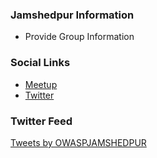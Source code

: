 ### Jamshedpur Information
* Provide Group Information

### Social Links
* [Meetup](https://www.meetup.com/owasp-jamshedpur-chapter/)
* [Twitter](https://twitter.com/owaspjamshedpur)


### Twitter Feed
<a class="twitter-timeline" href="https://twitter.com/OWASPJAMSHEDPUR?ref_src=twsrc%5Etfw">Tweets by OWASPJAMSHEDPUR</a> <script async src="https://platform.twitter.com/widgets.js" charset="utf-8"></script>

